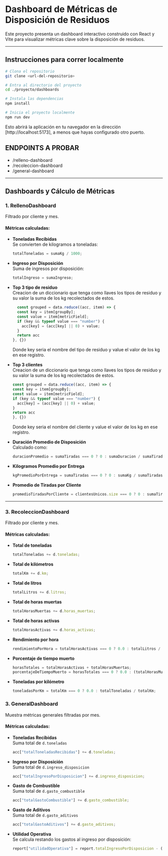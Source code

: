 # Dashboard de Métricas de Disposición de Residuos

Este proyecto presenta un dashboard interactivo construido con React y Vite para visualizar métricas clave sobre la disposición de residuos.

---

## Instrucciones para correr localmente

```bash
# Clona el repositorio
git clone <url-del-repositorio>

# Entra al directorio del proyecto
cd ./proyecto/dashboards

# Instala las dependencias
npm install

# Inicia el proyecto localmente
npm run dev
```

Esto abrirá la aplicación en tu navegador en la dirección [http://localhost:5173], a menos que hayas configurado otro puerto.

## ENDPOINTS A PROBAR

- /relleno-dashboard
- /recoleccion-dashboard
- /general-dashboard

---

## Dashboards y Cálculo de Métricas

### 1. RellenoDashboard

Filtrado por cliente y mes.

#### Métricas calculadas:

- **Toneladas Recibidas**  
  Se convierten de kilogramos a toneladas:  
  ```js
  totalToneladas = sumaKg / 1000;
  ```

- **Ingreso por Disposición**  
  Suma de ingresos por disposición:  
  ```js
  totalIngreso = sumaIngreso;
  ```

- **Top 3 tipo de residuo**  
  Creacion de un diccionario que tenga como llaves los tipos de residuo y su valor la suma de los kg recolectados de estos.
  ```js
    const grouped = data.reduce((acc, item) => {
    const key = item[groupBy];
    const value = item[metricField];
    if (key && typeof value === "number") {
      acc[key] = (acc[key] || 0) + value;
    }
    return acc
  }, {})
  ```
  Donde key seria el nombre del tipo de residuo y value el valor de los kg en ese registro.

- **Top 3 clientes**  
  Creacion de un diccionario que tenga como llaves los tipos de residuo y su valor la suma de los kg recolectados de estos.
    ```js
    const grouped = data.reduce((acc, item) => {
    const key = item[groupBy];
    const value = item[metricField];
    if (key && typeof value === "number") {
      acc[key] = (acc[key] || 0) + value;
    }
    return acc
  }, {})
  ```
  Donde key seria el nombre del cliente y value el valor de los kg en ese registro.

- **Duración Promedio de Disposición**  
  Calculado como:  
  ```js
  duracionPromedio = sumaTiradas === 0 ? 0 : sumaDuracion / sumaTiradas;
  ```

- **Kilogramos Promedio por Entrega**  
  ```js
  kgPromedioPorEntrega = sumaTiradas === 0 ? 0 : sumaKg / sumaTiradas;
  ```

- **Promedio de Tiradas por Cliente**  
  ```js
  promedioTiradasPorCliente = clientesUnicos.size === 0 ? 0 : sumaTiradas / clientesUnicos.size;
  ```

---

### 3. RecoleccionDashboard

Filtrado por cliente y mes.

#### Métricas calculadas:

- **Total de toneladas**  
  ```js
  totalToneladas += d.toneladas;
  ```

- **Total de kilómetros**  
  ```js
  totalKm += d.km;
  ```

- **Total de litros**  
  ```js
  totalLitros += d.litros;
  ```

- **Total de horas muertas**  
  ```js
  totalHorasMuertas += d.horas_muertas;
  ```

- **Total de horas activas**  
  ```js
  totalHorasActivas += d.horas_activas;
  ```

- **Rendimiento por hora**  
  ```js
  rendimientoPorHora = totalHorasActivas === 0 ? 0.0 : totalLitros / totalHorasActivas;
  ```

- **Porcentaje de tiempo muerto**  
  ```js
  horasTotales = totalHorasActivas + totalHorasMuertas;
  porcentajeDeTiempoMuerto = horasTotales === 0 ? 0.0 : (totalHorasMuertas / horasTotales) * 100;
  ```

- **Toneladas por kilómetro**  
  ```js
  toneladasPorKm = totalKm === 0 ? 0.0 : totalToneladas / totalKm;
  ```

### 3. GeneralDashboard

Muestra métricas generales filtradas por mes.

#### Métricas calculadas:

- **Toneladas Recibidas**  
  Suma total de `d.toneladas`  
  ```js
  acc["totalToneladasRecibidas"] += d.toneladas;
  ```

- **Ingreso por Disposición**  
  Suma total de `d.ingreso_disposicion`  
  ```js
  acc["totalIngresoPorDisposicion"] += d.ingreso_disposicion;
  ```

- **Gasto de Combustible**  
  Suma total de `d.gasto_combustible`  
  ```js
  acc["totalGastoCombustible"] += d.gasto_combustible;
  ```

- **Gasto de Aditivos**  
  Suma total de `d.gasto_aditivos`  
  ```js
  acc["totalGastoAditivos"] += d.gasto_aditivos;
  ```

- **Utilidad Operativa**  
  Se calcula restando los gastos al ingreso por disposición:  
  ```js
  report["utilidadOperativa"] = report.totalIngresoPorDisposicion - (report.totalGastoCombustible + report.totalGastoAditivos);
  ```